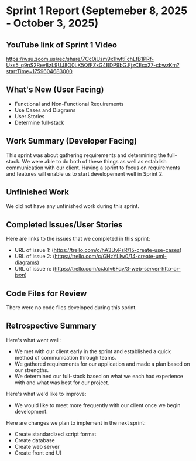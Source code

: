 # Sprint 1 Report (Septemeber 8, 2025 - October 3, 2025)

## YouTube link of Sprint 1 Video 
https://wsu.zoom.us/rec/share/7Cc0iUsm9x1lwttFchLfB1PRf-Uxs5_q9nS2Rev8zL9UJ8Q0LK5QfFZxG4BDP9bG.FjzCEcx27-cbwzKm?startTime=1759604683000

## What's New (User Facing)
 * Functional and Non-Functional Requirements
 * Use Cases and Diagrams
 * User Stories
 * Determine full-stack

## Work Summary (Developer Facing)
This sprint was about gathering requirements and determining the full-stack. We were able to do both of these things as well as establish communication with our client. Having a sprint to focus on requirements and features will enable us to start developement well in Sprint 2. 


## Unfinished Work
We did not have any unfinished work during this sprint. 

## Completed Issues/User Stories
Here are links to the issues that we completed in this sprint:

 * URL of issue 1: (https://trello.com/c/hA3UvPsR/15-create-use-cases)
 * URL of issue 2: (https://trello.com/c/GHzYLIw0/14-create-uml-diagrams)
 * URL of issue n: (https://trello.com/c/Jolv6Fqv/3-web-server-http-or-json)


## Code Files for Review
There were no code files developed during this sprint. 
 
## Retrospective Summary
Here's what went well:
  * We met with our client early in the sprint and established a quick method of communication through teams. 
  * We gathered requirements for our application and made a plan based on our strengths. 
  * We determined our full-stack based on what we each had experience with and what was best for our project. 
 
Here's what we'd like to improve:
   * We would like to meet more frequently with our client once we begin development. 
  
Here are changes we plan to implement in the next sprint:
   * Create standardized script format
   * Create database
   * Create web server
   * Create front end UI